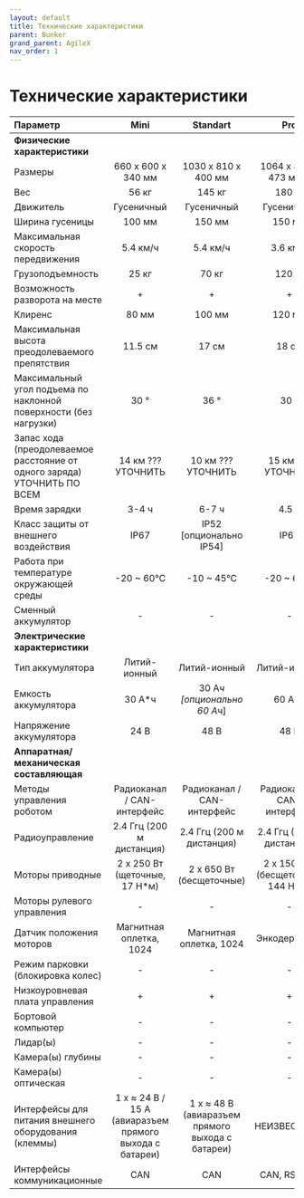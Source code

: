 ```yaml
---
layout: default
title: Технические характеристики
parent: Bunker
grand_parent: AgileX
nav_order: 1
---
```



# Технические характеристики


| **Параметр**                                                             | **Mini**                                                | **Standart**                                      | **Pro**                            |
|:-------------------------------------------------------------------------|:-------------------------------------------------------:|:-------------------------------------------------:|:----------------------------------:|
|      **Физические характеристики**                                       |                                                         |                                                   |                                    |
| Размеры                                                                  | 660 x 600 x 340 мм                                      | 1030 x 810 x 400 мм                               | 1064 x 845 x 473 мм *              |
| Вес                                                                      | 56 кг                                                   | 145 кг                                            | 180 кг                             |
| Движитель                                                                | Гусеничный                                              | Гусеничный                                        | Гусеничный                         |
| Ширина гусеницы                                                          | 100 мм                                                  | 150 мм                                            | 150 мм                             |
| Максимальная скорость передвижения                                       | 5.4 км/ч                                                | 5.4 км/ч                                          | 3.6 км/ч                           |
| Грузоподъемность                                                         | 25 кг                                                   | 70 кг                                             | 120 кг                             |
| Возможность разворота на месте                                           | +                                                       | +                                                 | +                                  |
| Клиренс                                                                  | 80 мм                                                   | 100 мм                                            | 120 мм                             |
| Максимальная высота преодолеваемого препятствия                          | 11.5 см                                                 | 17 см                                             | 18 см                              |
| Максимальный угол подъема по наклонной поверхности (без нагрузки)        | 30 °                                                    | 36 °                                              | 30 °                               |
| Запас хода (преодолеваемое расстояние от одного заряда) УТОЧНИТЬ ПО ВСЕМ | 14 км ??? УТОЧНИТЬ                                      | 10 км ??? УТОЧНИТЬ                                | 15 км ??? УТОЧНИТЬ                 |
| Время зарядки                                                            | 3-4 ч                                                   | 6-7 ч                                             | 4.5 ч                              |
| Класс защиты от внешнего воздействия                                     | IP67                                                    | IP52 [опционально IP54]                           | IP67                               |
| Работа при температуре окружающей среды                                  | -20 ~ 60℃                                               | -10 ~ 45℃                                         | -20 ~ 60℃                          |
| Сменный аккумулятор                                                      | -                                                       | -                                                 | -                                  |
|      **Электрические характеристики**                                    |                                                         |                                                   |                                    |
| Тип аккумулятора                                                         | Литий-ионный                                            | Литий-ионный                                      | Литий-ионный                       |
| Емкость аккумулятора                                                     | 30 А*ч                                                  | 30 А*ч [опционально 60 А*ч]                       | 60 А*ч                             |
| Напряжение аккумулятора                                                  | 24 В                                                    | 48 В                                              | 48 В                               |
|      **Аппаратная/механическая составляющая**                            |                                                         |                                                   |                                    |
| Методы управления роботом                                                | Радиоканал / CAN-интерфейс                              | Радиоканал / CAN-интерфейс                        | Радиоканал / CAN-интерфейс         |
| Радиоуправление                                                          | 2.4 Ггц (200 м дистанция)                               | 2.4 Ггц (200 м дистанция)                         | 2.4 Ггц (200 м дистанция)          |
| Моторы приводные                                                         | 2 x 250 Вт (щеточные, 17 Н*м)                           | 2 x 650 Вт (бесщеточные)                          | 2 x 1500 Вт (бесщеточные, 144 Н*м) |
| Моторы рулевого управления                                               | -                                                       | -                                                 | -                                  |
| Датчик положения моторов                                                 | Магнитная оплетка, 1024                                 | Магнитная оплетка, 1024                           | Энкодер, 2500                      |
| Режим парковки (блокировка колес)                                        | -                                                       | -                                                 | -                                  |
| Низкоуровневая плата управления                                          | +                                                       | +                                                 | +                                  |
| Бортовой компьютер                                                       | -                                                       | -                                                 | -                                  |
| Лидар(ы)                                                                 | -                                                       | -                                                 | -                                  |
| Камера(ы) глубины                                                        | -                                                       | -                                                 | -                                  |
| Камера(ы) оптическая                                                     | -                                                       | -                                                 | -                                  |
| Интерфейсы для питания внешнего оборудования (клеммы)                    | 1 x ≈ 24 В / 15 А (авиаразъем прямого выхода с батареи) |  1 x ≈ 48 В (авиаразъем прямого выхода с батареи) | НЕИЗВЕСТНО!!!                      |
| Интерфейсы коммуникационные                                              | CAN                                                     | CAN                                               | CAN, RS-232                        |












